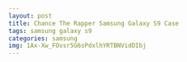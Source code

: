 ```yaml
---
layout: post
title: Chance The Rapper Samsung Galaxy S9 Case
tags: samsung galaxy s9
categories: samsung
img: 1Ax-Xw_FOvsr5G6sPdxlhYRTBNVidDIbj
---
```

